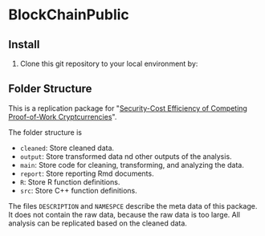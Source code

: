 # BlockChainPublic

## Install

1. Clone this git repository to your local environment by:



## Folder Structure

This is a replication package for "[Security-Cost Efficiency of Competing Proof-of-Work Cryptcurrencies](https://papers.ssrn.com/sol3/papers.cfm?abstract_id=3974376)".

The folder structure is 

- `cleaned`: Store cleaned data.
- `output`: Store transformed data nd other outputs of the analysis.
- `main`: Store code for cleaning, transforming, and analyzing the data.
- `report`: Store reporting Rmd documents.
- `R`: Store R function definitions.
- `src`: Store C++ function definitions.

The files `DESCRIPTION` and `NAMESPCE` describe the meta data of this package. It does not contain the raw data, because the raw data is too large. All analysis can be replicated based on the cleaned data.
